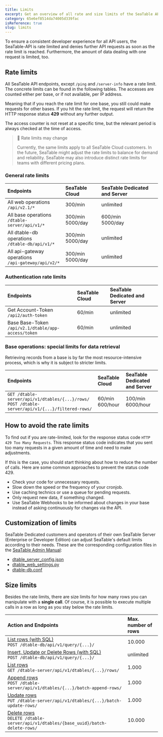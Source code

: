 ```yaml
---
title: Limits
excerpt: Get an overview of all rate and size limits of the SeaTable API.
category: 65e6ef8514da74005d339fac
isReference: true
slug: limits
---
```


<style>
.markdown-body {
	--markdown-title-marginTop: 2em;
}
</style>

To ensure a consistent developer experience for all API users, the SeaTable-API is rate limited and denies further API requests as soon as the rate limit is reached. Furthermore, the amount of data dealing with one request is limited, too.

## Rate limits

All SeaTable API endpoints, except `/ping` and `/server-info` have a rate limit. The concrete limits can be found in the following tables. The accesses are counted either per base, or if not available, per IP address.

Meaning that if you reach the rate limit for one base, you still could make requests for other bases. If you hit the rate limit, the request will return the HTTP response status **429** without any further output.

The access counter is not reset at a specific time, but the relevant period is always checked at the time of access.

> 🚧 Rate limits may change
>
> Currently, the same limits apply to all SeaTable Cloud customers. In the future, SeaTable might adjust the rate limits to balance for demand and reliability. SeaTable may also introduce distinct rate limits for teams with different pricing plans.

### General rate limits

| Endpoints                                              | SeaTable Cloud       | SeaTable Dedicated and Server |
| :----------------------------------------------------- | :------------------- | :---------------------------- |
| All web operations<br/>`/api/v2.1/*`                   | 300/min              | unlimited                     |
| All base operations<br/>`/dtable-server/api/v1/*`      | 300/min<br/>5000/day | 600/min<br/>5000/day          |
| All dtable-db operations<br/>`/dtable-db/api/v1/*`     | 300/min<br/>5000/day | unlimited                     |
| All api-gateway operations<br/>`/api-gateway/api/v2/*` | 300/min<br/>5000/day | unlimited                     |

### Authentication rate limits

| Endpoints                                               | SeaTable Cloud | SeaTable Dedicated and Server |
| :------------------------------------------------------ | :------------- | :---------------------------- |
| Get Account-Token<br/>`/api2/auth-token`                | 60/min         | unlimited                     |
| Base Base-Token<br/>`/api/v2.1/dtable/app-access/token` | 60/min         | unlimited                     |

### Base operations: special limits for data retrieval

Retrieving records from a base is by far the most resource-intensive process, which is why it is subject to stricter limits.

| Endpoints                                                                                             | SeaTable Cloud      | SeaTable Dedicated and Server |
| :---------------------------------------------------------------------------------------------------- | :------------------ | :---------------------------- |
| `GET /dtable-server/api/v1/dtables/{...}/rows/`<br/>`POST /dtable-server/api/v1/{...}/filtered-rows/` | 60/min<br/>600/hour | 100/min<br/>6000/hour         |

## How to avoid the rate limits

To find out if you are rate-limited, look for the response status code `HTTP 429 Too Many Requests`. This response status code indicates that you sent too many requests in a given amount of time and need to make adjustments.

If this is the case, you should start thinking about how to reduce the number of calls. Here are some common approaches to prevent the status code 429.

- Check your code for unnecessary requests.
- Slow down the speed or the frequency of your cronjob.
- Use caching technics or use a queue for pending requests.
- Only request new data, if something changed.
- Use SeaTable Webhooks to be informed about changes in your base instead of asking continuously for changes via the API.

## Customization of limits

SeaTable Dedicated customers and operators of their own SeaTable Server (Enterprise or Developer Edition) can adjust SeaTable's default limits according to their needs. These are the corresponding configuration files in the [SeaTable Admin Manual](https://admin.seatable.io):

- [dtable_server_config.json](https://admin.seatable.io/configuration/dtable-server-config/)
- [dtable_web_settings.py](https://admin.seatable.io/configuration/dtable-web-settings/)
- [dtable-db.conf](https://admin.seatable.io/configuration/dtable-db-conf/)

## Size limits

Besides the rate limits, there are size limits for how many rows you can manipulate with a **single call**. Of course, it is possible to execute multiple calls in a row as long as you stay below the rate limits.

| Action and Endpoints                                                                                                                            | Max. number of rows |
| :---------------------------------------------------------------------------------------------------------------------------------------------- | :------------------ |
| [List rows (with SQL)](https://api.seatable.io/reference/querysqldeprecated)<br/>`POST /dtable-db/api/v1/query/{...}/`                          | 10.000              |
| [Insert, Update or Delete Rows (with SQL)](https://api.seatable.io/reference/querysqldeprecated)<br/>`POST /dtable-db/api/v1/query/{...}/`      | unlimited           |
| [List rows](https://api.seatable.io/reference/listrowsdeprecated)<br/>`GET /dtable-server/api/v1/dtables/{...}/rows/`                           | 1.000               |
| [Append rows](https://api.seatable.io/reference/appendrowsdeprecated)<br/>`POST /dtable-server/api/v1/dtables/{...}/batch-append-rows/`         | 1.000               |
| [Update rows](https://api.seatable.io/reference/updaterowsdeprecated)<br/>`PUT /dtable-server/api/v1/dtables/{...}/batch-update-rows/`          | 1.000               |
| [Delete rows](https://api.seatable.io/reference/deleterowsdeprecated)<br/>`DELETE /dtable-server/api/v1/dtables/{base_uuid}/batch-delete-rows/` | 10.000              |
